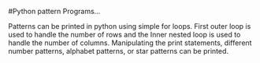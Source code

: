 #Python pattern Programs...

Patterns can be printed in python using simple for loops. 
First outer loop is used to handle the number of rows and the Inner nested loop is used to handle the number of columns. 
Manipulating the print statements, different number patterns, alphabet patterns, or star patterns can be printed.
